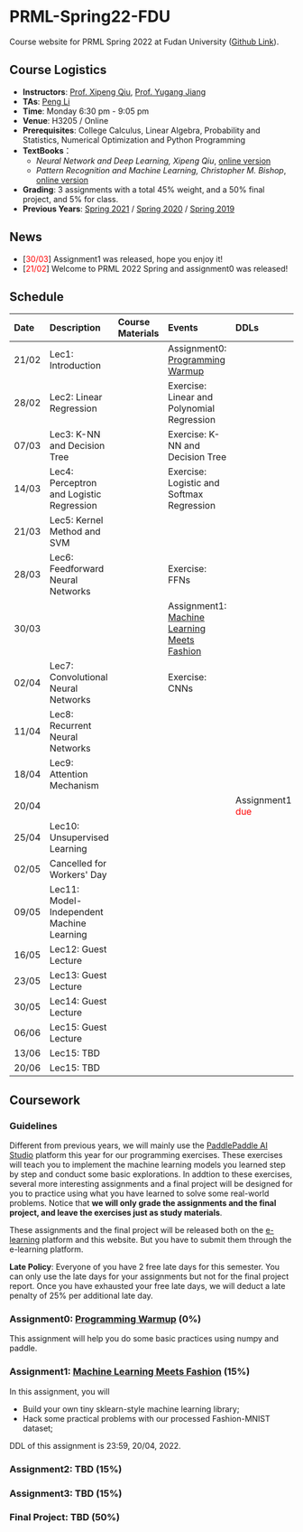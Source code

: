 # PRML-Spring22-FDU

Course website for PRML Spring 2022 at Fudan University ([Github Link](https://github.com/dasepli/PRML-Spring22-FDU)).

## Course Logistics
- **Instructors**: [Prof. Xipeng Qiu](https://xpqiu.github.io/index.html), [Prof. Yugang Jiang](http://www.yugangjiang.info/bioChn.html)
- **TAs**: <a href="mailto:lip21@m.fudan.edu.cn">Peng Li</a>
- **Time**: Monday 6:30 pm - 9:05 pm
- **Venue**: H3205 / Online
- **Prerequisites**: College Calculus, Linear Algebra, Probability and Statistics, Numerical Optimization and Python Programming
- **TextBooks**：
	- *Neural Network and Deep Learning, Xipeng Qiu*, [online version](https://nndl.github.io/)
	- *Pattern Recognition and Machine Learning, Christopher M. Bishop*, [online version](https://www.microsoft.com/en-us/research/uploads/prod/2006/01/Bishop-Pattern-Recognition-and-Machine-Learning-2006.pdf)
- **Grading**: 3 assignments with a total 45% weight, and a 50% final project, and 5% for class.
- **Previous Years**: [Spring 2021](https://toscode.gitee.com/fnlp/prml-21-spring) / [Spring 2020](https://github.com/xuyige/PRML-Spring20-FDU) / [Spring 2019](https://github.com/FDUCSLG/PRML-2019Spring-FDU)

## News
<ul>  
<li>[<font color="red">30/03</font>] Assignment1 was released, hope you enjoy it! </li>
<li>[<font color="red">21/02</font>] Welcome to PRML 2022 Spring and assignment0 was released! </li>
</ul>

## Schedule

|Date| Description | Course Materials | Events | DDLs |
| :-- | :-- | :-- | :-- | :-- |
|21/02 |Lec1: Introduction  | | Assignment0: [Programming Warmup](./assignment0) | |
|28/02 |Lec2: Linear Regression  | |Exercise: Linear and Polynomial Regression  | |
|07/03 |Lec3: K-NN and Decision Tree | |Exercise: K-NN and Decision Tree  | |
|14/03 |Lec4: Perceptron and Logistic Regression  | |Exercise: Logistic and Softmax Regression  | |
|21/03 |Lec5: Kernel Method and SVM | |  | |
|28/03 |Lec6: Feedforward Neural Networks | | Exercise: FFNs | |
|30/03 | | | Assignment1: [Machine Learning Meets Fashion](./assignment1) | |
|02/04 |Lec7: Convolutional Neural Networks | |Exercise: CNNs  | |
|11/04 |Lec8: Recurrent Neural Networks  | |  | |
|18/04 |Lec9: Attention Mechanism | |  | |
|20/04 | | |  |Assignment1 <font color="red">due</font> |
|25/04 |Lec10: Unsupervised Learning | |  | |
|02/05 |Cancelled for Workers' Day | |  | |
|09/05 |Lec11: Model-Independent Machine Learning  | |  | |
|16/05 |Lec12: Guest Lecture| |  | |
|23/05 |Lec13: Guest Lecture| |  | |
|30/05 |Lec14: Guest Lecture| |  | |
|06/06 |Lec15: Guest Lecture| |  | |
|13/06 |Lec15: TBD | |  | |
|20/06 |Lec15: TBD | |  | |

## Coursework
### Guidelines
Different from previous years, we will mainly use the [PaddlePaddle AI Studio](https://aistudio.baidu.com/aistudio/index) platform this year for our programming exercises. These exercises will teach you to implement the machine learning models you learned step by step and conduct some basic explorations. In addtion to these exercises, several more interesting assignments and a final project will be designed for you to practice using what you have learned to solve some real-world problems. Notice that **we will only grade the assignments and the final project, and leave the exercises just as study materials**. 

These assignments and the final project will be released both on the [e-learning](https://elearning.fudan.edu.cn/) platform and this website. But you have to submit them through the e-learning platform. 

**Late Policy**: Everyone of you have 2 free late days for this semester. You can only use the late days for your assignments but not for the final project report. Once you have exhausted your free late days, we will deduct a late penalty of 25% per additional late day.


### Assignment0: [Programming Warmup](./assignment0) (0%)
This assignment will help you do some basic practices using numpy and paddle.

### Assignment1: [Machine Learning Meets Fashion](./assignment1) (15%)
In this assignment, you will
- Build your own tiny sklearn-style machine learning library;
- Hack some practical problems with our processed Fashion-MNIST dataset;

DDL of this assignment is 23:59, 20/04, 2022.

### Assignment2: TBD (15%)

### Assignment3: TBD (15%)

### Final Project: TBD (50%)
